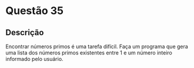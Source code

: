 # Questão 35

## Descrição
Encontrar números primos é uma tarefa difícil. Faça um programa que gera uma lista dos números primos
existentes entre 1 e um número inteiro informado pelo usuário.
